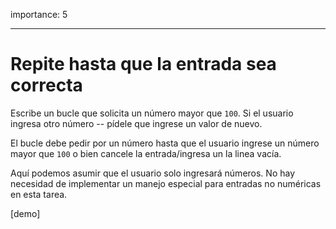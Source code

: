 importance: 5

---

# Repite hasta que la entrada sea correcta

Escribe un bucle que solicita un número mayor que `100`. Si el usuario ingresa otro número -- pídele que ingrese un valor de nuevo.

El bucle debe pedir por un número hasta que el usuario ingrese un número mayor que `100` o bien cancele la entrada/ingresa un la linea vacía.

Aquí podemos asumir que el usuario solo ingresará números. No hay necesidad de implementar un manejo especial para entradas no numéricas en esta tarea.

[demo]
